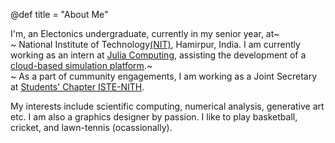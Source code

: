@def title = "About Me"

I&#39;m, an Electonics undergraduate, currently in my senior year, at~~~<br>~~~
National Institute of Technology[(NIT)](https://nith.ac.in/), Hamirpur, India.
I am currently working as an intern at [Julia Computing](https://juliacomputing.com/), assisting the development of a [cloud-based simulation platform](https://juliacomputing.com/products/juliasim/).~~~<br>~~~
As a part of cummunity engagements, I am working as a Joint Secretary at [Students' Chapter ISTE-NITH](https://istenith.com/).

My interests include scientific computing, numerical analysis, generative art etc. I am also a graphics designer by passion. I like to play basketball, cricket, and lawn-tennis (ocassionally). 
